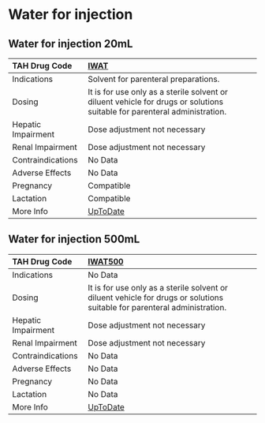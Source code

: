 # Water for injection

## Water for injection 20mL

| TAH Drug Code      | [IWAT](https://www.tahsda.org.tw/drugs/hissearch.php?drug_code=IWAT)                                                      |
|:-------------------|:--------------------------------------------------------------------------------------------------------------------------|
| Indications        | Solvent for parenteral preparations.                                                                                      |
| Dosing             | It is for use only as a sterile solvent or diluent vehicle for drugs or solutions suitable for parenteral administration. |
| Hepatic Impairment | Dose adjustment not necessary                                                                                             |
| Renal Impairment   | Dose adjustment not necessary                                                                                             |
| Contraindications  | No Data                                                                                                                   |
| Adverse Effects    | No Data                                                                                                                   |
| Pregnancy          | Compatible                                                                                                                |
| Lactation          | Compatible                                                                                                                |
| More Info          | [UpToDate](https://www.uptodate.com/contents/water-for-injection-drug-information)                                        |

## Water for injection 500mL

| TAH Drug Code      | [IWAT500](https://www.tahsda.org.tw/drugs/hissearch.php?drug_code=IWAT500)                                                |
|:-------------------|:--------------------------------------------------------------------------------------------------------------------------|
| Indications        | No Data                                                                                                                   |
| Dosing             | It is for use only as a sterile solvent or diluent vehicle for drugs or solutions suitable for parenteral administration. |
| Hepatic Impairment | Dose adjustment not necessary                                                                                             |
| Renal Impairment   | Dose adjustment not necessary                                                                                             |
| Contraindications  | No Data                                                                                                                   |
| Adverse Effects    | No Data                                                                                                                   |
| Pregnancy          | No Data                                                                                                                   |
| Lactation          | No Data                                                                                                                   |
| More Info          | [UpToDate](https://www.uptodate.com/contents/water-for-injection-drug-information)                                        |

